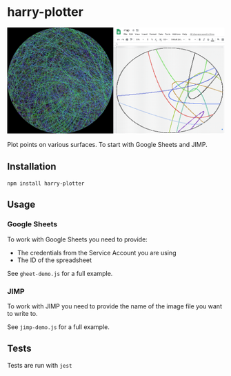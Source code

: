 # harry-plotter

![such-curves](assets/demo.png)

Plot points on various surfaces. To start with Google Sheets and JIMP.

## Installation

`npm install harry-plotter`

## Usage

### Google Sheets

To work with Google Sheets you need to provide:

* The credentials from the Service Account you are using
* The ID of the spreadsheet

See `gheet-demo.js` for a full example.

### JIMP

To work with JIMP you need to provide the name of the image file you want to write to.

See `jimp-demo.js` for a full example.

## Tests

Tests are run with `jest`